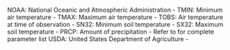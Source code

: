 NOAA: National Oceanic and Atmospheric Administration
       - TMIN: Minimum air temperature
       - TMAX: Maximum air temperature
       - TOBS: Air temperature at time of observation
       - SN32: Minimum soil temperature
       - SX32: Maximum soil temperature
       - PRCP: Amount of precipitation
       - Refer to for complete parameter list
USDA: United States Department of Agriculture
       -
